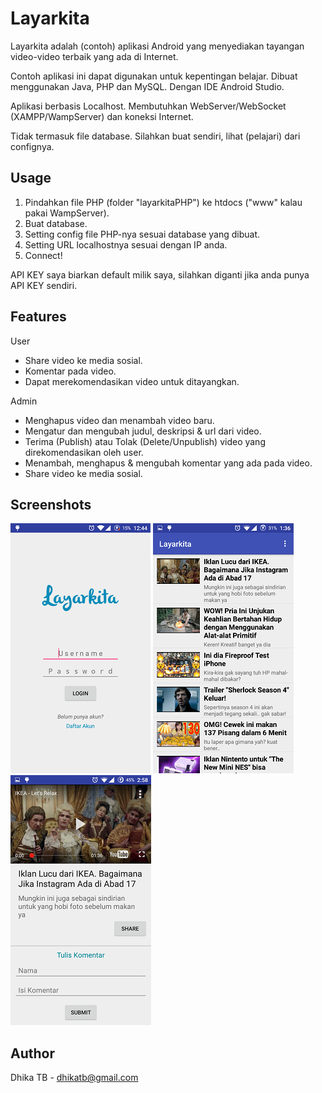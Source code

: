 Layarkita
=======

Layarkita adalah (contoh) aplikasi Android yang menyediakan tayangan video-video terbaik yang ada di Internet.

Contoh aplikasi ini dapat digunakan untuk kepentingan belajar. Dibuat menggunakan Java, PHP dan MySQL. Dengan IDE Android Studio.

Aplikasi berbasis Localhost. Membutuhkan WebServer/WebSocket (XAMPP/WampServer) dan koneksi Internet.

Tidak termasuk file database. Silahkan buat sendiri, lihat (pelajari) dari confignya.

Usage
------

1. Pindahkan file PHP (folder "layarkitaPHP") ke htdocs ("www" kalau pakai WampServer).
2. Buat database.
3. Setting config file PHP-nya sesuai database yang dibuat.
4. Setting URL localhostnya sesuai dengan IP anda.
5. Connect!

API KEY saya biarkan default milik saya, silahkan diganti jika anda punya API KEY sendiri.

Features
--------

User
* Share video ke media sosial.
* Komentar pada video.
* Dapat merekomendasikan video untuk ditayangkan.

Admin
* Menghapus video dan menambah video baru.
* Mengatur dan mengubah judul, deskripsi & url dari video.
* Terima (Publish) atau Tolak (Delete/Unpublish) video yang direkomendasikan oleh user.
* Menambah, menghapus & mengubah komentar yang ada pada video.
* Share video ke media sosial.



Screenshots
----------
![](https://github.com/dhikatb/Layarkita/blob/master/screenshot/login.png) ![](https://github.com/dhikatb/Layarkita/blob/master/screenshot/list.png) ![](https://github.com/dhikatb/Layarkita/blob/master/screenshot/detail%20user.png)


Author
-------
Dhika TB - dhikatb@gmail.com